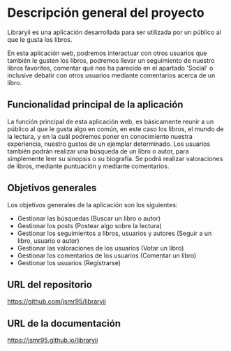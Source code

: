 # Descripción general del proyecto

Libraryii es una aplicación desarrollada para ser utilizada por un público al que le gusta los libros.

En esta aplicación web, podremos interactuar con otros usuarios que también le gusten los libros, podremos llevar un seguimiento de nuestro libros favoritos, comentar qué nos ha parecido en el apartado 'Social' o inclusive debatir con otros usuarios mediante comentarios acerca de un libro.

## Funcionalidad principal de la aplicación

La función principal de esta aplicación web, es básicamente reunir a un público al que le gusta algo en común, en este caso los libros, el mundo de la lectura, y en la cuál podremos poner en conocimiento nuestra experiencia, nuestro gustos de un ejemplar determinado.
Los usuarios también podrán realizar una búsqueda de un libro o autor, para simplemente leer su sinopsis o su biografía.
Se podrá realizar valoraciones de libros, mediante puntuación y mediante comentarios.

## Objetivos generales

Los objetivos generales de la aplicación son los siguientes:

* Gestionar las búsquedas (Buscar un libro o autor)
* Gestionar los posts (Postear algo sobre la lectura)
* Gestionar los seguimientos a libros, usuarios y autores (Seguir a un libro, usuario o autor)
* Gestionar las valoraciones de los usuarios (Votar un libro)
* Gestionar los comentarios de los usuarios (Comentar un libro)
* Gestionar los usuarios (Registrarse)

## URL del repositorio

https://github.com/jsmr95/libraryii

## URL de la documentación

https://jsmr95.github.io/libraryii
